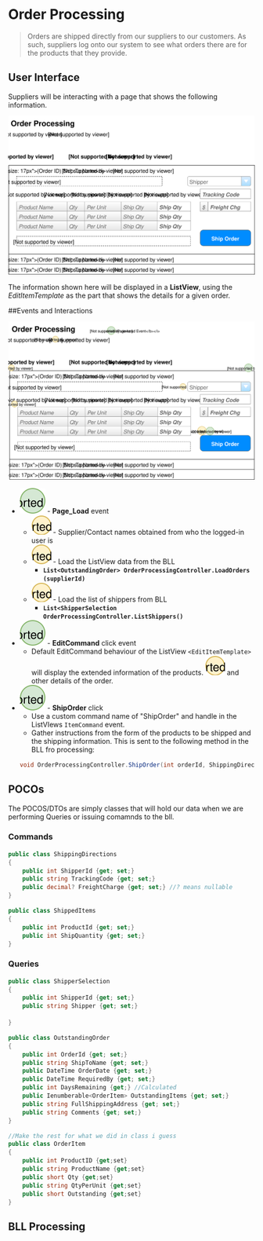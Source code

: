# Order Processing

> Orders are shipped directly from our suppliers to our customers. As such, suppliers log onto our system to see what orders there are for the products that they provide.

## User Interface

Suppliers will be interacting with a page that shows the following information.

![Mockup](./Shipping-Orders.svg)

The information shown here will be displayed in a **ListView**, using the *EditItemTemplate* as the part that shows the details for a given order.

##Events and Interactions

![Plan](Shipping-Orders-plan.svg)
- ![](1.svg) - **Page_Load** event
    - ![](A.svg) - Supplier/Contact names obtained from who the logged-in user is
    - ![](B.svg) - Load the ListView data from the BLL 
        - **`List<OutstandingOrder> OrderProcessingController.LoadOrders (supplierId)`**
    - ![](c.svg) - Load the list of shippers from BLL
        - **`List<ShipperSelection OrderProcessingController.ListShippers()`**
- ![](2.svg) - **EditCommand** click event
    - Default EditCommand behaviour of the ListView ` <EditItemTemplate> ` will display the extended information of the products. ![](D.svg) and other details of the order.
- ![](3.svg) - **ShipOrder** click
    - Use a custom command name of "ShipOrder" and handle in the ListVIews `ItemCommand` event.
    - Gather instructions from the form of the products to be shipped and the shipping information. This is sent to the following method in the BLL fro processing:
    ```csharp
    void OrderProcessingController.ShipOrder(int orderId, ShippingDirections shipping, List<ShippedItem> items)
    ```
## POCOs

The POCOS/DTOs are simply classes that will hold our data when we are performing Queries or issuing comamnds to the bll. 

### Commands

```csharp
public class ShippingDirections
{
    public int ShipperId {get; set;}
    public string TrackingCode {get; set;}
    public decimal? FreightCharge {get; set;} //? means nullable
}
```

```csharp
public class ShippedItems
{
    public int ProductId {get; set;}
    public int ShipQuantity {get; set;}
}
```

### Queries

```csharp
public class ShipperSelection
{
    public int ShipperId {get; set;}
    public string Shipper {get; set;}

}
```
```csharp
public class OutstandingOrder
{
    public int OrderId {get; set;}
    public string ShipToName {get; set;}
    public DateTime OrderDate {get; set;}
    public DateTime RequiredBy {get; set;}
    public int DaysRemaining {get;} //Calculated
    public Ienumberable<OrderItem> OutstandingItems {get; set;}
    public string FullShippingAddress {get; set;}
    public string Comments {get; set;}
}
```

```csharp
//Make the rest for what we did in class i guess
public class OrderItem
{
    public int ProductID {get;set}
    public string ProductName {get;set}
    public short Qty {get;set}
    public string QtyPerUnit {get;set}
    public short Outstanding {get;set}
}
```

## BLL Processing
